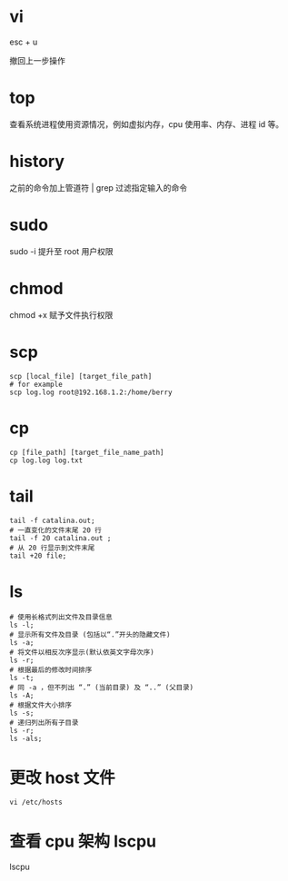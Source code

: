 # vi

esc + u 

撤回上一步操作

# top

查看系统进程使用资源情况，例如虚拟内存，cpu 使用率、内存、进程 id 等。

# history

之前的命令加上管道符 | grep 过滤指定输入的命令

# sudo 

sudo -i 提升至 root 用户权限 

# chmod 

chmod +x 赋予文件执行权限

# scp

```shell
scp [local_file] [target_file_path]
# for example 
scp log.log root@192.168.1.2:/home/berry
```

# cp

```shell
cp [file_path] [target_file_name_path]
cp log.log log.txt
```

# tail

```shell
tail -f catalina.out;
# 一直变化的文件末尾 20 行
tail -f 20 catalina.out ;
# 从 20 行显示到文件末尾
tail +20 file;
```

# ls

``` shell
# 使用长格式列出文件及目录信息
ls -l;
# 显示所有文件及目录 (包括以“.”开头的隐藏文件)
ls -a;
# 将文件以相反次序显示(默认依英文字母次序)
ls -r;
# 根据最后的修改时间排序
ls -t;
# 同 -a ，但不列出 “.” (当前目录) 及 “..” (父目录)
ls -A;
# 根据文件大小排序
ls -s;
# 递归列出所有子目录
ls -r;
ls -als;

```



# 更改 host 文件 

```shell
vi /etc/hosts
```

# 查看 cpu 架构 lscpu

lscpu

